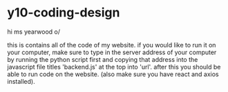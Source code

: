 # y10-coding-design
hi ms yearwood o/

this is contains all of the code of my website. if you would like to run it on your computer, make sure to type in the server address of your computer by running the python script first and copying that address into the javascript file titles 'backend.js' at the top into 'url'. after this you should be able to run code on the website. (also make sure you have react and axios installed). 
